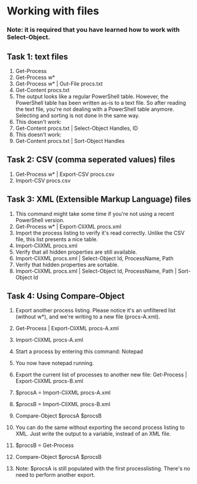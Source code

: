 # Working with files
### Note: it is required that you have learned how to work with Select-Object.


## Task 1: text files
1. Get-Process
1. Get-Process w*
1. Get-Process w* | Out-File procs.txt
1. Get-Content procs.txt
1. The output looks like a regular PowerShell table. However, the PowerShell table has been written as-is to a text file. So after reading the text file, you're not dealing with a PowerShell table anymore. Selecting and sorting is not done in the same way.
1. This doesn't work:
1. Get-Content procs.txt | Select-Object Handles, ID
1. This doesn't work:
1. Get-Content procs.txt | Sort-Object Handles


## Task 2: CSV (comma seperated values) files
1. Get-Process w* | Export-CSV procs.csv
1. Import-CSV procs.csv


## Task 3: XML (Extensible Markup Language) files
1. This command might take some time if you're not using a recent PowerShell version.
1. Get-Process w* | Export-CliXML procs.xml
1. Import the process listing to verify it's read correctly. Unlike the CSV file, this list presents a nice table.
1. Import-CliXML procs.xml
1. Verify that all hidden properties are still available.
1. Import-CliXML procs.xml | Select-Object Id, ProcessName, Path
1. Verify that hidden properties are sortable.
1. Import-CliXML procs.xml | Select-Object Id, ProcessName, Path | Sort-Object Id


## Task 4: Using Compare-Object
1. Export another process listing. Please notice it's an unfiltered list (without w*), and we're writing to a new file (procs-A.xml).
1. Get-Process | Export-CliXML procs-A.xml
1. Import-CliXML procs-A.xml
1. Start a process by entering this command: Notepad
1. You now have notepad running.
1. Export the current list of processes to another new file: Get-Process | Export-CliXML procs-B.xml
1. $procsA = Import-CliXML procs-A.xml
1. $procsB = Import-CliXML procs-B.xml
1. Compare-Object $procsA $procsB

1. You can do the same without exporting the second process listing to XML. Just write the output to a variable, instead of an XML file.
1. $procsB = Get-Process
1. Compare-Object $procsA $procsB
1. Note: $procsA is still populated with the first processlisting. There's no need to perform another export.



